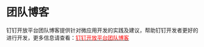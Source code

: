 # 团队博客

钉钉开放平台团队博客提供针对微应用开发的实践及建议，帮助钉钉开发者更好的进行开发，更多信息请查看：[<font color=red>钉钉开放平台团队博客</font>](http://ddtalk.github.io/blog/)